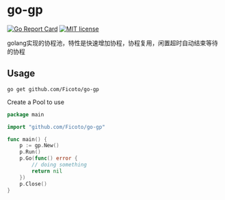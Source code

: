 # go-gp
[![Go Report Card](https://goreportcard.com/badge/github.com/Ficoto/go-gp)](https://goreportcard.com/report/github.com/Ficoto/go-gp)
[![MIT license](http://img.shields.io/badge/license-MIT-9d1f14)](http://opensource.org/licenses/MIT)

golang实现的协程池，特性是快速增加协程，协程复用，闲置超时自动结束等待的协程

## Usage
```
go get github.com/Ficoto/go-gp
```
Create a Pool to use
```go
package main

import "github.com/Ficoto/go-gp"

func main() {
	p := gp.New()
	p.Run()
	p.Go(func() error {
		// doing something
		return nil
	})
	p.Close()
}
```